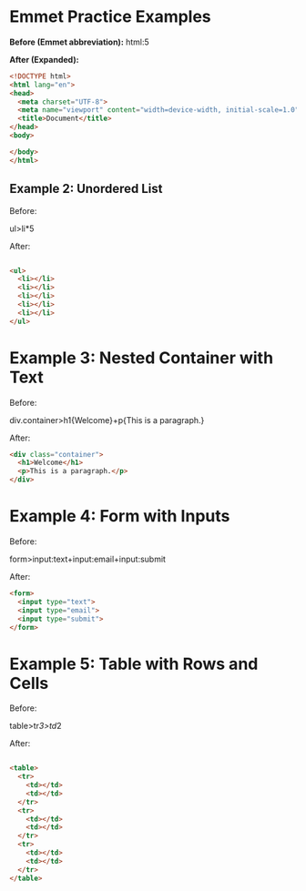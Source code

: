 # Emmet Practice Examples

**Before (Emmet abbreviation):**
html:5

**After (Expanded):**
```html
<!DOCTYPE html>
<html lang="en">
<head>
  <meta charset="UTF-8">
  <meta name="viewport" content="width=device-width, initial-scale=1.0">
  <title>Document</title>
</head>
<body>

</body>
</html>
```

## Example 2: Unordered List
Before:

ul>li*5

After:
```html

<ul>
  <li></li>
  <li></li>
  <li></li>
  <li></li>
  <li></li>
</ul>

```

# Example 3: Nested Container with Text
Before:

div.container>h1{Welcome}+p{This is a paragraph.}

After:

```html
<div class="container">
  <h1>Welcome</h1>
  <p>This is a paragraph.</p>
</div>
```

# Example 4: Form with Inputs
Before:

form>input:text+input:email+input:submit

After:

```html
<form>
  <input type="text">
  <input type="email">
  <input type="submit">
</form>
```

# Example 5: Table with Rows and Cells
Before:

table>tr*3>td*2

After:

```html

<table>
  <tr>
    <td></td>
    <td></td>
  </tr>
  <tr>
    <td></td>
    <td></td>
  </tr>
  <tr>
    <td></td>
    <td></td>
  </tr>
</table>

```
